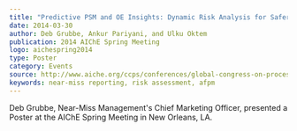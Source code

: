 ```yaml
---
title: "Predictive PSM and OE Insights: Dynamic Risk Analysis for Safer Operations"
date: 2014-03-30
author: Deb Grubbe, Ankur Pariyani, and Ulku Oktem
publication: 2014 AIChE Spring Meeting
logo: aichespring2014
type: Poster
category: Events
source: http://www.aiche.org/ccps/conferences/global-congress-on-process-safety/2014
keywords: near-miss reporting, risk assessment, afpm
---
```


Deb Grubbe, Near-Miss Management's Chief Marketing Officer, presented a Poster at the AIChE Spring Meeting in New Orleans, LA. 
